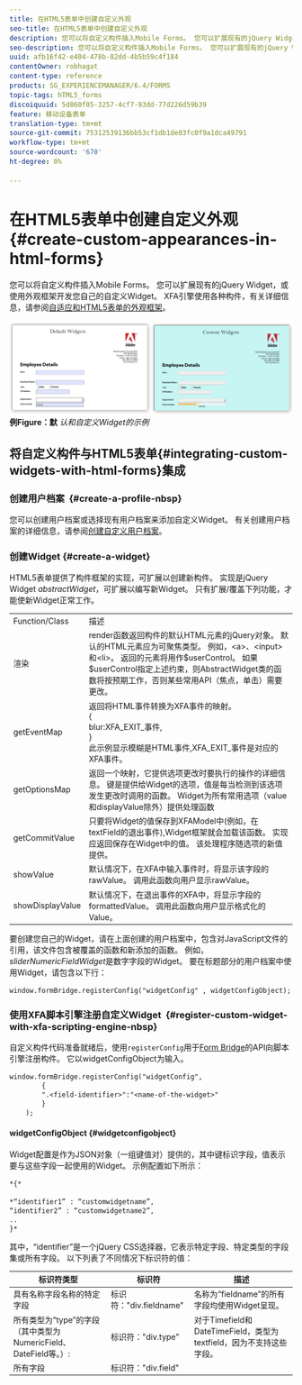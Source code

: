 ```yaml
---
title: 在HTML5表单中创建自定义外观
seo-title: 在HTML5表单中创建自定义外观
description: 您可以将自定义构件插入Mobile Forms。 您可以扩展现有的jQuery Widget，或开发您自己的自定义Widget。
seo-description: 您可以将自定义构件插入Mobile Forms。 您可以扩展现有的jQuery Widget，或开发您自己的自定义Widget。
uuid: afb16f42-e404-478b-82dd-4b5b59c4f184
contentOwner: robhagat
content-type: reference
products: SG_EXPERIENCEMANAGER/6.4/FORMS
topic-tags: hTML5_forms
discoiquuid: 5d860f05-3257-4cf7-93dd-77d226d59b39
feature: 移动设备表单
translation-type: tm+mt
source-git-commit: 75312539136bb53cf1db1de03fc0f9a1dca49791
workflow-type: tm+mt
source-wordcount: '670'
ht-degree: 0%

---
```



# 在HTML5表单中创建自定义外观{#create-custom-appearances-in-html-forms}

您可以将自定义构件插入Mobile Forms。 您可以扩展现有的jQuery Widget，或使用外观框架开发您自己的自定义Widget。 XFA引擎使用各种构件，有关详细信息，请参阅[自适应和HTML5表单的外观框架](/help/forms/using/introduction-widgets.md)。

![默认和自定义Widget的示](assets/custom-widgets.jpg)
**例Figure：默** *认和自定义Widget的示例*

## 将自定义构件与HTML5表单{#integrating-custom-widgets-with-html-forms}集成

### 创建用户档案  {#create-a-profile-nbsp}

您可以创建用户档案或选择现有用户档案来添加自定义Widget。 有关创建用户档案的详细信息，请参阅[创建自定义用户档案](/help/forms/using/custom-profile.md)。

### 创建Widget {#create-a-widget}

HTML5表单提供了构件框架的实现，可扩展以创建新构件。 实现是jQuery Widget *abstractWidget*，可扩展以编写新Widget。 只有扩展/覆盖下列功能，才能使新Widget正常工作。

<table> 
 <tbody> 
  <tr> 
   <td>Function/Class</td> 
   <td>描述</td> 
  </tr> 
  <tr> 
   <td>渲染</td> 
   <td>render函数返回构件的默认HTML元素的jQuery对象。 默认的HTML元素应为可聚焦类型。 例如，&lt;a&gt;、&lt;input&gt;和&lt;li&gt;。 返回的元素将用作$userControl。 如果$userControl指定上述约束，则AbstractWidget类的函数将按预期工作，否则某些常用API（焦点，单击）需要更改。 </td> 
  </tr> 
  <tr> 
   <td>getEventMap</td> 
   <td>返回将HTML事件转换为XFA事件的映射。 <br /> {<br /> blur:XFA_EXIT_事件,<br /> }<br /> 此示例显示模糊是HTML事件,XFA_EXIT_事件是对应的XFA事件。 </td> 
  </tr> 
  <tr> 
   <td>getOptionsMap</td> 
   <td>返回一个映射，它提供选项更改时要执行的操作的详细信息。 键是提供给Widget的选项，值是每当检测到该选项发生更改时调用的函数。 Widget为所有常用选项（value和displayValue除外）提供处理函数</td> 
  </tr> 
  <tr> 
   <td>getCommitValue</td> 
   <td>只要将Widget的值保存到XFAModel中(例如，在textField的退出事件),Widget框架就会加载该函数。 实现应返回保存在Widget中的值。 该处理程序随选项的新值提供。</td> 
  </tr> 
  <tr> 
   <td>showValue</td> 
   <td>默认情况下，在XFA中输入事件时，将显示该字段的rawValue。 调用此函数向用户显示rawValue。 </td> 
  </tr> 
  <tr> 
   <td>showDisplayValue</td> 
   <td>默认情况下，在退出事件的XFA中，将显示字段的formattedValue。 调用此函数向用户显示格式化的Value。 </td> 
  </tr> 
 </tbody> 
</table>

要创建您自己的Widget，请在上面创建的用户档案中，包含对JavaScript文件的引用，该文件包含被覆盖的函数和新添加的函数。 例如，*sliderNumericFieldWidget*&#x200B;是数字字段的Widget。 要在标题部分的用户档案中使用Widget，请包含以下行：

```
window.formBridge.registerConfig("widgetConfig" , widgetConfigObject);
```

### 使用XFA脚本引擎注册自定义Widget  {#register-custom-widget-with-xfa-scripting-engine-nbsp}

自定义构件代码准备就绪后，使用`registerConfig`用于[Form Bridge](/help/forms/using/form-bridge-apis.md)的API向脚本引擎注册构件。 它以widgetConfigObject为输入。

```
window.formBridge.registerConfig("widgetConfig",
        {
        ".<field-identifier>":"<name-of-the-widget>"
        }
    );
```

#### widgetConfigObject {#widgetconfigobject}

Widget配置是作为JSON对象（一组键值对）提供的，其中键标识字段，值表示要与这些字段一起使用的Widget。 示例配置如下所示：

```
*{*

*“identifier1” : “customwidgetname”,  
“identifier2” : “customwidgetname2”,  
..  
}*
```

其中，“identifier”是一个jQuery CSS选择器，它表示特定字段、特定类型的字段集或所有字段。 以下列表了不同情况下标识符的值：

| 标识符类型 | 标识符 | 描述 |
|---|---|---|
| 具有名称字段名称的特定字段 | 标识符：&quot;div.fieldname&quot; | 名称为“fieldname”的所有字段均使用Widget呈现。 |
| 所有类型为“type”的字段（其中类型为NumericField、DateField等。）:  | 标识符：&quot;div.type&quot; | 对于Timefield和DateTimeField，类型为textfield，因为不支持这些字段。 |
| 所有字段 | 标识符：&quot;div.field&quot; |  |
